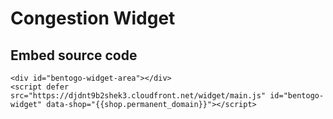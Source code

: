 # Congestion Widget

## Embed source code

```
<div id="bentogo-widget-area"></div>
<script defer src="https://djdnt9b2shek3.cloudfront.net/widget/main.js" id="bentogo-widget" data-shop="{{shop.permanent_domain}}"></script>
```
